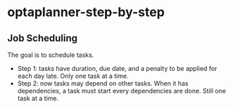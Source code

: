 # optaplanner-step-by-step

## Job Scheduling
The goal is to schedule tasks.
* Step 1: tasks have duration, due date, and a penalty to be applied for each day late. Only one task at a time.
* Step 2: now tasks may depend on other tasks. When it has dependencies, a task must start every dependencies are done. Still one task at a time.
